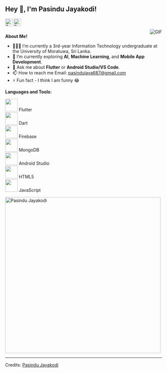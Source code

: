 <h2 title="Welcome"> Hey 👋, I'm Pasindu Jayakodi!</h2>

<a href="https://www.linkedin.com/in/pasindu-jayakodi-55164831a/">
  <img align="left" alt="Pasindu's LinkedIn" width="24px" src="https://img.icons8.com/nolan/96/linkedin.png" />
</a>
<a href="https://www.instagram.com/pasindu_jaye/">
  <img align="left" alt="Pasindu's Instagram" width="24px" src="https://img.icons8.com/nolan/96/instagram-new.png" />
</a>
<br />
<br />

<img align="right" alt="GIF" src="https://media.giphy.com/media/LmNwrBhejkK9EFP504/giphy.gif" />

**About Me!**

- 👨🏽‍💻 I’m currently a 3rd-year Information Technology undergraduate at the University of Moratuwa, Sri Lanka.
- 🌱 I’m currently exploring **AI**, **Machine Learning**, and **Mobile App Development**.
-  💬 Ask me about **Flutter** or **Android Studio/VS Code**.
- 📫 How to reach me
  Email: [pasindujaya687@gmail.com](mailto:pasindujaya687@gmail.com)
- ⚡ Fun fact - I think I am funny 😂

**Languages and Tools:**  

<code><img height="40" src="https://cdn.jsdelivr.net/gh/devicons/devicon/icons/flutter/flutter-original.svg"></code> Flutter  
<code><img height="40" src="https://cdn.jsdelivr.net/gh/devicons/devicon/icons/dart/dart-original.svg"></code> Dart   
<code><img height="40" src="https://cdn.jsdelivr.net/gh/devicons/devicon/icons/firebase/firebase-plain.svg"></code> Firebase  
<code><img height="40" src="https://cdn.jsdelivr.net/gh/devicons/devicon/icons/mongodb/mongodb-original.svg"></code> MongoDB  
<code><img height="40" src="https://cdn.jsdelivr.net/gh/devicons/devicon/icons/android/android-original.svg"></code> Android Studio  
<code><img height="40" src="https://cdn.jsdelivr.net/gh/devicons/devicon/icons/html5/html5-original.svg"></code> HTML5  
<code><img height="40" src="https://cdn.jsdelivr.net/gh/devicons/devicon/icons/javascript/javascript-original.svg"></code> JavaScript  


<img align="center" width=500 src="https://github-readme-stats.vercel.app/api/top-langs/?username=pasindujayakodi77&count_private=true&theme=radical&cache_seconds=1800" alt="Pasindu Jayakodi" />



-----
Credits: [Pasindu Jayakodi](https://github.com/pasindujayakodi77)



